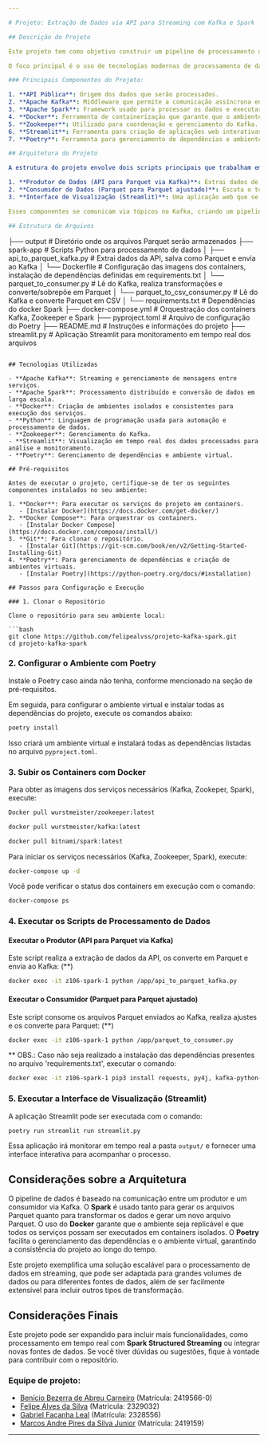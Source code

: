 ```yaml
---

# Projeto: Extração de Dados via API para Streaming com Kafka e Spark

## Descrição do Projeto

Este projeto tem como objetivo construir um pipeline de processamento de dados em tempo real (streaming) utilizando Apache Kafka e Apache Spark. A aplicação extrai dados de uma API pública, salva os dados em arquivos no formato Parquet, envia esses arquivos para o Kafka, e posteriormente um consumidor lê esses arquivos, realiza transformações para normalização dos dados e armazena o resultado novamente em Parquet.

O foco principal é o uso de tecnologias modernas de processamento de dados e streaming, simulando um fluxo contínuo de dados que pode ser escalado para grandes volumes.

### Principais Componentes do Projeto:

1. **API Pública**: Origem dos dados que serão processados.
2. **Apache Kafka**: Middleware que permite a comunicação assíncrona entre os componentes do sistema (produtores e consumidores).
3. **Apache Spark**: Framework usado para processar os dados e executar transformações complexas, além de converter formatos de dados (Parquet para Parquet ajustado).
4. **Docker**: Ferramenta de containerização que garante que o ambiente de desenvolvimento seja replicável e isolado.
5. **Zookeeper**: Utilizado para coordenação e gerenciamento do Kafka.
6. **Streamlit**: Ferramenta para criação de aplicações web interativas que permite a visualização em tempo real dos dados processados, facilitando a análise e o monitoramento dos resultados de forma amigável e acessível.
7. **Poetry**: Ferramenta para gerenciamento de dependências e ambientes virtuais, garantindo a consistência e a reprodutibilidade do ambiente de desenvolvimento.

## Arquitetura do Projeto

A estrutura do projeto envolve dois scripts principais que trabalham em conjunto para realizar o fluxo de dados:

1. **Produtor de Dados (API para Parquet via Kafka)**: Extrai dados de uma API pública, salva-os em formato Parquet e envia as referências dos arquivos para o Kafka.
2. **Consumidor de Dados (Parquet para Parquet ajustado)**: Escuta o tópico Kafka, consome os arquivos Parquet, ajusta os dados e armazena o resultado em novo Parquet.
3. **Interface de Visualização (Streamlit)**: Uma aplicação web que se conecta ao sistema para visualizar os dados processados em tempo real, permitindo aos usuários monitorar e analisar os resultados de forma interativa e amigável.

Esses componentes se comunicam via tópicos no Kafka, criando um pipeline de processamento assíncrono que simula um fluxo de dados em tempo real. O Streamlit complementa esse fluxo ao fornecer uma interface visual para a exploração dos dados, facilitando a tomada de decisões informadas.

## Estrutura de Arquivos

```
├── output                     # Diretório onde os arquivos Parquet serão armazenados
├── spark-app                  # Scripts Python para processamento de dados
│   ├── api_to_parquet_kafka.py      # Extrai dados da API, salva como Parquet e envia ao Kafka
│   └── Dockerfile                   # Configuração das imagens dos containers, instalação de dependências definidas em requirements.txt
│   └── parquet_to_consumer.py       # Lê do Kafka, realiza transformações e converte/sobrepõe em Parquet
│   └── parquet_to_csv_consumer.py   # Lê do Kafka e converte Parquet em CSV
│   └── requirements.txt             # Dependências do docker Spark
├── docker-compose.yml         # Orquestração dos containers Kafka, Zookeeper e Spark
├── pyproject.toml             # Arquivo de configuração do Poetry
├── README.md                  # Instruções e informações do projeto
├── streamlit.py               # Aplicação Streamlit para monitoramento em tempo real dos arquivos
```

## Tecnologias Utilizadas

- **Apache Kafka**: Streaming e gerenciamento de mensagens entre serviços.
- **Apache Spark**: Processamento distribuído e conversão de dados em larga escala.
- **Docker**: Criação de ambientes isolados e consistentes para execução dos serviços.
- **Python**: Linguagem de programação usada para automação e processamento de dados.
- **Zookeeper**: Gerenciamento do Kafka.
- **Streamlit**: Visualização em tempo real dos dados processados para análise e monitoramento.
- **Poetry**: Gerenciamento de dependências e ambiente virtual.

## Pré-requisitos

Antes de executar o projeto, certifique-se de ter os seguintes componentes instalados no seu ambiente:

1. **Docker**: Para executar os serviços do projeto em containers.
   - [Instalar Docker](https://docs.docker.com/get-docker/)
2. **Docker Compose**: Para orquestrar os containers.
   - [Instalar Docker Compose](https://docs.docker.com/compose/install/)
3. **Git**: Para clonar o repositório.
   - [Instalar Git](https://git-scm.com/book/en/v2/Getting-Started-Installing-Git)
4. **Poetry**: Para gerenciamento de dependências e criação de ambientes virtuais.
   - [Instalar Poetry](https://python-poetry.org/docs/#installation)

## Passos para Configuração e Execução

### 1. Clonar o Repositório

Clone o repositório para seu ambiente local:

```bash
git clone https://github.com/felipealvss/projeto-kafka-spark.git
cd projeto-kafka-spark
```

### 2. Configurar o Ambiente com Poetry

Instale o Poetry caso ainda não tenha, conforme mencionado na seção de pré-requisitos.

Em seguida, para configurar o ambiente virtual e instalar todas as dependências do projeto, execute os comandos abaixo:

```bash
poetry install
```

Isso criará um ambiente virtual e instalará todas as dependências listadas no arquivo `pyproject.toml`.

### 3. Subir os Containers com Docker

Para obter as imagens dos serviços necessários (Kafka, Zookeper, Spark), execute:

```bash
Docker pull wurstmeister/zookeeper:latest
```
```bash
docker pull wurstmeister/kafka:latest
```
```bash
docker pull bitnami/spark:latest
```

Para iniciar os serviços necessários (Kafka, Zookeeper, Spark), execute:

```bash
docker-compose up -d
```

Você pode verificar o status dos containers em execução com o comando:

```bash
docker-compose ps
```

### 4. Executar os Scripts de Processamento de Dados

#### Executar o Produtor (API para Parquet via Kafka)

Este script realiza a extração de dados da API, os converte em Parquet e envia ao Kafka: (**)

```bash
docker exec -it z106-spark-1 python /app/api_to_parquet_kafka.py
```

#### Executar o Consumidor (Parquet para Parquet ajustado)

Este script consome os arquivos Parquet enviados ao Kafka, realiza ajustes e os converte para Parquet: (**)

```bash
docker exec -it z106-spark-1 python /app/parquet_to_consumer.py
```

** OBS.: Caso não seja realizado a instalação das dependências presentes no arquivo 'requirements.txt', executar o comando:

```bash
docker exec -it z106-spark-1 pip3 install requests, py4j, kafka-python-ng, pyspark, six
```

### 5. Executar a Interface de Visualização (Streamlit)

A aplicação Streamlit pode ser executada com o comando:

```bash
poetry run streamlit run streamlit.py
```

Essa aplicação irá monitorar em tempo real a pasta `output/` e fornecer uma interface interativa para acompanhar o processo.

## Considerações sobre a Arquitetura

O pipeline de dados é baseado na comunicação entre um produtor e um consumidor via Kafka. O **Spark** é usado tanto para gerar os arquivos Parquet quanto para transformar os dados e gerar um novo arquivo Parquet. O uso do **Docker** garante que o ambiente seja replicável e que todos os serviços possam ser executados em containers isolados. O **Poetry** facilita o gerenciamento das dependências e o ambiente virtual, garantindo a consistência do projeto ao longo do tempo.

Este projeto exemplifica uma solução escalável para o processamento de dados em streaming, que pode ser adaptada para grandes volumes de dados ou para diferentes fontes de dados, além de ser facilmente extensível para incluir outros tipos de transformação.

## Considerações Finais

Este projeto pode ser expandido para incluir mais funcionalidades, como processamento em tempo real com **Spark Structured Streaming** ou integrar novas fontes de dados. Se você tiver dúvidas ou sugestões, fique à vontade para contribuir com o repositório.

### Equipe de projeto:

- [Benício Bezerra de Abreu Carneiro](https://github.com/becarneiro) (Matrícula: 2419566-0)
- [Felipe Alves da Silva](https://github.com/felipealvss) (Matrícula: 2329032)
- [Gabriel Façanha Leal](https://github.com/gabriel1305) (Matrícula: 2328556)
- [Marcos Andre Pires da Silva Junior](https://github.com/DavidPiires) (Matrícula: 2419159)

---
```

